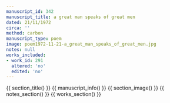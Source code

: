 ```yaml
---
manuscript_id: 342
manuscript_title: a great man speaks of great men
dated: 21/11/1972
circa: ''
method: carbon
manuscript_type: poem
image: poem1972-11-21-a_great_man_speaks_of_great_men.jpg
notes: null
works_included:
- work_id: 291
  altered: 'no'
  edited: 'no'
---
```


{{ section_title() }}
{{ manuscript_info() }}
{{ section_image() }}
{{ notes_section() }}
{{ works_section() }}
